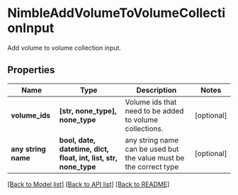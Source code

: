 # NimbleAddVolumeToVolumeCollectionInput

Add volume to volume collection input.

## Properties
Name | Type | Description | Notes
------------ | ------------- | ------------- | -------------
**volume_ids** | **[str, none_type], none_type** | Volume ids that need to be added to volume collections. | [optional] 
**any string name** | **bool, date, datetime, dict, float, int, list, str, none_type** | any string name can be used but the value must be the correct type | [optional]

[[Back to Model list]](../README.md#documentation-for-models) [[Back to API list]](../README.md#documentation-for-api-endpoints) [[Back to README]](../README.md)


